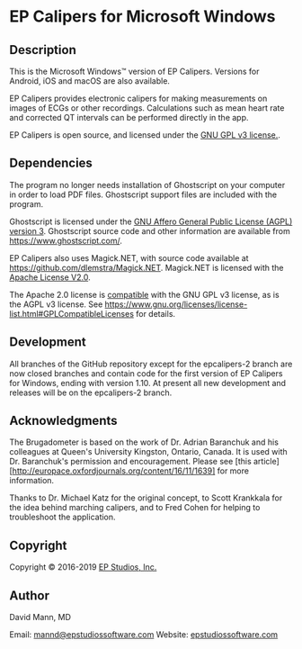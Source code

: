 # EP Calipers for Microsoft Windows

## Description 
This is the Microsoft Windows™ version of EP Calipers.
Versions for Android, iOS and macOS are also available.

EP Calipers provides electronic calipers for making measurements on
images of ECGs or other recordings.  Calculations such as mean
heart rate and corrected QT intervals can be performed directly in the
app.

EP Calipers is open source, and licensed under the
[GNU GPL v3 license.](http://www.gnu.org/licenses/gpl.html).

## Dependencies
The program no longer needs installation of Ghostscript on your computer in order to load PDF files.  Ghostscript support files are included with the program.

Ghostscript is licensed under the [GNU Affero General Public License (AGPL) version 3](https://www.gnu.org/licenses/agpl.html).  Ghostscript source code and other information are available from https://www.ghostscript.com/.

EP Calipers also uses Magick.NET, with source code available at https://github.com/dlemstra/Magick.NET.  Magick.NET is licensed with the [Apache License V2.0](http://apache.org/licenses/LICENSE-2.0.html).

The Apache 2.0 license is [compatible](http://www.apache.org/licenses/GPL-compatibility.html) with the GNU GPL v3 license, as is the AGPL v3 license.  See https://www.gnu.org/licenses/license-list.html#GPLCompatibleLicenses for details.

## Development
All branches of the GitHub repository except for the epcalipers-2 branch are now closed branches and contain code for the first version of EP Calipers for Windows, ending with version 1.10.  At present all new development and releases will be on the epcalipers-2 branch.

## Acknowledgments
The Brugadometer is based on the work of Dr. Adrian Baranchuk and his colleagues at Queen's University Kingston, Ontario, Canada. It is used with Dr. Baranchuk's permission and encouragement. Please see [this article][http://europace.oxfordjournals.org/content/16/11/1639] for more information.

Thanks to Dr. Michael Katz for the original concept, to Scott Krankkala for the idea behind marching calipers, and to Fred Cohen for helping to troubleshoot the application.

## Copyright
Copyright © 2016-2019 [EP Studios, Inc.](https://www.epstudiossoftware.com)

## Author
David Mann, MD

Email: [mannd@epstudiossoftware.com](mailto:mannd@epstudiossoftware.com) 
Website: [epstudiossoftware.com](https://www.epstudiossoftware.com) 
